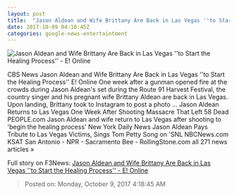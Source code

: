 ```yaml
---
layout: post
title:  "Jason Aldean and Wife Brittany Are Back in Las Vegas ''to Start the Healing Process'' - E! Online"
date: 2017-10-09 04:18:45Z
categories: google-news-entertaintment
---
```


![Jason Aldean and Wife Brittany Are Back in Las Vegas ''to Start the Healing Process'' - E! Online](http://akns-images.eonline.com/eol_images/Entire_Site/201798/rs_600x600-171008155437-600.jason-brittany-aldean-vegas.ct.100817.jpg?downsize=450:*&crop=450:350;left,top)

CBS News Jason Aldean and Wife Brittany Are Back in Las Vegas ''to Start the Healing Process'' E! Online One week after a gunman opened fire at the crowds during Jason Aldean's set during the Route 91 Harvest Festival, the country singer and his pregnant wife Brittany Aldean are back in Las Vegas. Upon landing, Brittany took to Instagram to post a photo ... Jason Aldean Returns to Las Vegas One Week After Shooting Massacre That Left 58 Dead PEOPLE.com Jason Aldean and wife return to Las Vegas after shooting to 'begin the healing process' New York Daily News Jason Aldean Pays Tribute to Las Vegas Victims, Sings Tom Petty Song on 'SNL NBCNews.com KSAT San Antonio - NPR - Sacramento Bee - RollingStone.com all 271 news articles »


Full story on F3News: [Jason Aldean and Wife Brittany Are Back in Las Vegas ''to Start the Healing Process'' - E! Online](http://www.f3nws.com/n/uxAkpD)

> Posted on: Monday, October 9, 2017 4:18:45 AM
